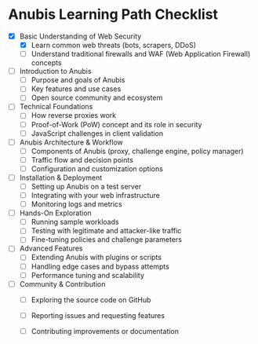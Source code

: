 # Anubis Learning Path Checklist

- [X] Basic Understanding of Web Security
  - [X] Learn common web threats (bots, scrapers, DDoS)
  - [ ] Understand traditional firewalls and WAF (Web Application Firewall) concepts

- [ ] Introduction to Anubis
  - [ ] Purpose and goals of Anubis
  - [ ] Key features and use cases
  - [ ] Open source community and ecosystem

- [ ] Technical Foundations
  - [ ] How reverse proxies work
  - [ ] Proof-of-Work (PoW) concept and its role in security
  - [ ] JavaScript challenges in client validation

- [ ] Anubis Architecture & Workflow
  - [ ] Components of Anubis (proxy, challenge engine, policy manager)
  - [ ] Traffic flow and decision points
  - [ ] Configuration and customization options

- [ ] Installation & Deployment
  - [ ] Setting up Anubis on a test server
  - [ ] Integrating with your web infrastructure
  - [ ] Monitoring logs and metrics

- [ ] Hands-On Exploration
  - [ ] Running sample workloads
  - [ ] Testing with legitimate and attacker-like traffic
  - [ ] Fine-tuning policies and challenge parameters

- [ ] Advanced Features
  - [ ] Extending Anubis with plugins or scripts
  - [ ] Handling edge cases and bypass attempts
  - [ ] Performance tuning and scalability

- [ ] Community & Contribution
  - [ ] Exploring the source code on GitHub
  - [ ] Reporting issues and requesting features
  - [ ] Contributing improvements or documentation


